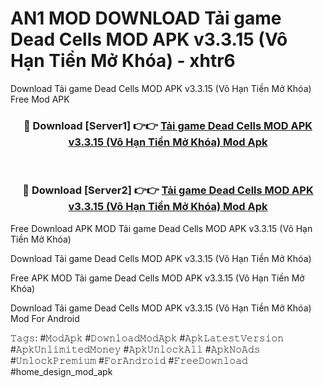 # AN1 MOD DOWNLOAD Tải game Dead Cells MOD APK v3.3.15 (Vô Hạn Tiền Mở Khóa) - xhtr6
Download Tải game Dead Cells MOD APK v3.3.15 (Vô Hạn Tiền Mở Khóa) Free Mod APK

<div align="center">
<h3>🔴 Download [Server1] 👉👉 <a href="https://apk-comot.site?title=Tải_game_Dead_Cells_MOD_APK_v3.3.15_(Vô_Hạn_Tiền_Mở_Khóa)">Tải game Dead Cells MOD APK v3.3.15 (Vô Hạn Tiền Mở Khóa) Mod Apk</a></h3><br>

<h3>🔴 Download [Server2] 👉👉 <a href="https://apk-comot.site?title=Tải_game_Dead_Cells_MOD_APK_v3.3.15_(Vô_Hạn_Tiền_Mở_Khóa)">Tải game Dead Cells MOD APK v3.3.15 (Vô Hạn Tiền Mở Khóa) Mod Apk</a></h3>
</div>


Free Download APK MOD Tải game Dead Cells MOD APK v3.3.15 (Vô Hạn Tiền Mở Khóa)

Download Tải game Dead Cells MOD APK v3.3.15 (Vô Hạn Tiền Mở Khóa) 

Free APK MOD Tải game Dead Cells MOD APK v3.3.15 (Vô Hạn Tiền Mở Khóa) 

Download Tải game Dead Cells MOD APK v3.3.15 (Vô Hạn Tiền Mở Khóa) Mod For Android

𝚃𝚊𝚐𝚜: #𝙼𝚘𝚍𝙰𝚙𝚔 #𝙳𝚘𝚠𝚗𝚕𝚘𝚊𝚍𝙼𝚘𝚍𝙰𝚙𝚔 #𝙰𝚙𝚔𝙻𝚊𝚝𝚎𝚜𝚝𝚅𝚎𝚛𝚜𝚒𝚘𝚗 #𝙰𝚙𝚔𝚄𝚗𝚕𝚒𝚖𝚒𝚝𝚎𝚍𝙼𝚘𝚗𝚎𝚢 #𝙰𝚙𝚔𝚄𝚗𝚕𝚘𝚌𝚔𝙰𝚕𝚕 #𝙰𝚙𝚔𝙽𝚘𝙰𝚍𝚜 #𝚄𝚗𝚕𝚘𝚌𝚔𝙿𝚛𝚎𝚖𝚒𝚞𝚖 #𝙵𝚘𝚛𝙰𝚗𝚍𝚛𝚘𝚒𝚍 #𝙵𝚛𝚎𝚎𝙳𝚘𝚠𝚗𝚕𝚘𝚊𝚍 #home_design_mod_apk